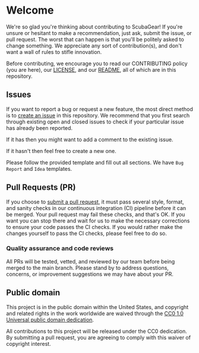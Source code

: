 # Welcome #

We're so glad you're thinking about contributing to ScubaGear! If
you're unsure or hesitant to make a recommendation, just ask, submit
the issue, or pull request. The worst that can happen is that you'll
be politely asked to change something. We appreciate any sort of
contribution(s), and don't want a wall of rules to stifle innovation.

Before contributing, we encourage you to read our CONTRIBUTING policy
(you are here), our
[LICENSE](https://github.com/cisagov/ScubaGear/blob/main/LICENSE),
and our
[README](https://github.com/cisagov/ScubaGear/blob/main/README.md),
all of which are in this repository.

## Issues ##

If you want to report a bug or request a new feature, the most direct
method is to
[create an issue](https://github.com/cisagov/ScubaGear/issues) in
this repository. We recommend that you first search through existing
open and closed issues to check if your particular issue has already
been reported.

If it has then you might want to add a comment to the existing issue.

If it hasn't then feel free to create a new one.

Please follow the provided template and fill out all sections.
We have `Bug Report` and `Idea` templates.

## Pull Requests (PR) ##

If you choose to [submit a pull
request](https://github.com/cisagov/ScubaGear/pulls), it must pass
several style, format, and sanity checks in our continuous
integration (CI) pipeline before it can be merged. Your pull request
may fail these checks, and that's OK. If you want you can stop there
and wait for us to make the necessary corrections to ensure your code
passes the CI checks. If you would rather make the changes yourself
to pass the CI checks, please feel free to do so.

### Quality assurance and code reviews ##

All PRs will be tested, vetted, and reviewed by our team before being
merged to the main branch. Please stand by to address questions,
concerns, or improvement suggestions we may have about your PR.

## Public domain ##

This project is in the public domain within the United States, and
copyright and related rights in the work worldwide are waived through
the [CC0 1.0 Universal public domain
dedication](https://creativecommons.org/publicdomain/zero/1.0/).

All contributions to this project will be released under the CC0
dedication. By submitting a pull request, you are agreeing to comply
with this waiver of copyright interest.

